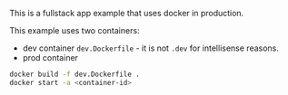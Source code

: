 This is a fullstack app example that uses docker in production.

This example uses two containers:

- dev container `dev.Dockerfile` - it is not `.dev` for intellisense reasons.
- prod container

```sh
docker build -f dev.Dockerfile .
docker start -a <container-id>
```
